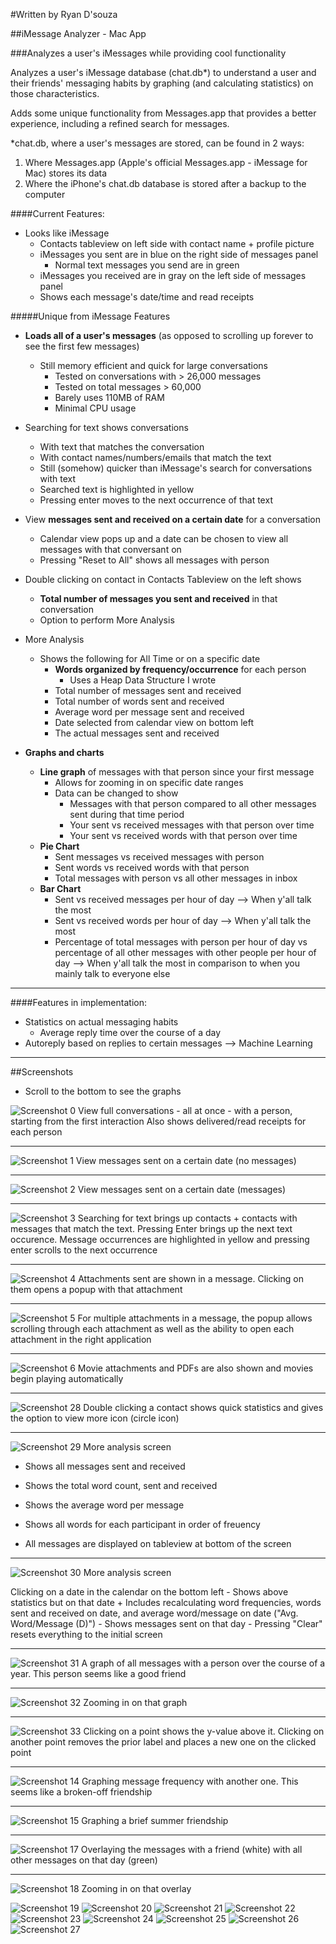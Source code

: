 #Written by Ryan D'souza

##iMessage Analyzer - Mac App

###Analyzes a user's iMessages while providing cool functionality

Analyzes a user's iMessage database (chat.db*) to understand a user and their friends' messaging habits by graphing (and calculating statistics) on those characteristics.

Adds some unique functionality from Messages.app that provides a better experience, including a refined search for messages.

*chat.db, where a user's messages are stored, can be found in 2 ways:

1. Where Messages.app (Apple's official Messages.app - iMessage for Mac) stores its data
2. Where the iPhone's chat.db database is stored after a backup to the computer


####Current Features:

- Looks like iMessage
  + Contacts tableview on left side with contact name + profile picture
  + iMessages you sent are in blue on the right side of messages panel
    - Normal text messages you send are in green
  + iMessages you received are in gray on the left side of messages panel
  + Shows each message's date/time and read receipts

#####Unique from iMessage Features

- **Loads all of a user's messages** (as opposed to scrolling up forever to see the first few messages) 
    + Still memory efficient and quick for large conversations 
        - Tested on conversations with > 26,000 messages
        - Tested on total messages > 60,000
        - Barely uses 110MB of RAM
        - Minimal CPU usage

- Searching for text shows conversations 
    + With text that matches the conversation
    + With contact names/numbers/emails that match the text
    + Still (somehow) quicker than iMessage's search for conversations with text
    + Searched text is highlighted in yellow
    + Pressing enter moves to the next occurrence of that text

- View **messages sent and received on a certain date** for a conversation
    + Calendar view pops up and a date can be chosen to view all messages with that conversant on
    + Pressing "Reset to All" shows all messages with person

- Double clicking on contact in Contacts Tableview on the left shows
    + **Total number of messages you sent and received** in that conversation
    + Option to perform More Analysis

- More Analysis
    + Shows the following for All Time or on a specific date
        -  **Words organized by frequency/occurrence** for each person
            + Uses a Heap Data Structure I wrote
        - Total number of messages sent and received
        - Total number of words sent and received
        - Average word per message sent and received
        - Date selected from calendar view on bottom left
        - The actual messages sent and received

- **Graphs and charts**
  + **Line graph** of messages with that person since your first message
    - Allows for zooming in on specific date ranges
    - Data can be changed to show
        + Messages with that person compared to all other messages sent during that time period
        + Your sent vs received messages with that person over time 
        + Your sent vs received words with that person over time
  + **Pie Chart**
    - Sent messages vs received messages with person
    - Sent words vs received words with that person
    - Total messages with person vs all other messages in inbox
  + **Bar Chart**
    - Sent vs received messages per hour of day --> When y'all talk the most
    - Sent vs received words per hour of day --> When y'all talk the most
    - Percentage of total messages with person per hour of day vs percentage of all other messages with other people per hour of day --> When y'all talk the most in comparison to when you mainly talk to everyone else


---

####Features in implementation:
- Statistics on actual messaging habits
    + Average reply time over the course of a day
- Autoreply based on replies to certain messages --> Machine Learning


---

##Screenshots
- Scroll to the bottom to see the graphs

![Screenshot 0](https://github.com/dsouzarc/iMessageAnalyzer/blob/master/Screenshots/Screenshot_0.png)
View full conversations - all at once - with a person, starting from the first interaction
Also shows delivered/read receipts for each person

---

![Screenshot 1](https://github.com/dsouzarc/iMessageAnalyzer/blob/master/Screenshots/Screenshot_1.png)
View messages sent on a certain date (no messages)  

---

![Screenshot 2](https://github.com/dsouzarc/iMessageAnalyzer/blob/master/Screenshots/Screenshot_2.png)
View messages sent on a certain date (messages)  

---

![Screenshot 3](https://github.com/dsouzarc/iMessageAnalyzer/blob/master/Screenshots/Screenshot_3.png)
Searching for text brings up contacts + contacts with messages that match the text.
Pressing Enter brings up the next text occurence.
Message occurrences are highlighted in yellow and pressing enter scrolls to the next occurrence

---

![Screenshot 4](https://github.com/dsouzarc/iMessageAnalyzer/blob/master/Screenshots/Screenshot_4.png)
Attachments sent are shown in a message.
Clicking on them opens a popup with that attachment

---

![Screenshot 5](https://github.com/dsouzarc/iMessageAnalyzer/blob/master/Screenshots/Screenshot_5.png)
For multiple attachments in a message, the popup allows scrolling through each attachment as well as the ability to open each attachment in the right application

---

![Screenshot 6](https://github.com/dsouzarc/iMessageAnalyzer/blob/master/Screenshots/Screenshot_6.png)
Movie attachments and PDFs are also shown and movies begin playing automatically

---

![Screenshot 28](https://github.com/dsouzarc/iMessageAnalyzer/blob/master/Screenshots/Screenshot_28.png)
Double clicking a contact shows quick statistics and gives the option to view more icon (circle icon)

---

![Screenshot 29](https://github.com/dsouzarc/iMessageAnalyzer/blob/master/Screenshots/Screenshot_29.png)
More analysis screen

- Shows all messages sent and received

- Shows the total word count, sent and received

- Shows the average word per message

- Shows all words for each participant in order of freuency

- All messages are displayed on tableview at bottom of the screen

---

![Screenshot 30](https://github.com/dsouzarc/iMessageAnalyzer/blob/master/Screenshots/Screenshot_30.png)
More analysis screen

Clicking on a date in the calendar on the bottom left
    - Shows above statistics but on that date
        + Includes recalculating word frequencies, words sent and received on date, and average word/message on date ("Avg. Word/Message (D)")
    - Shows messages sent on that day 
    - Pressing "Clear" resets everything to the initial screen

---

![Screenshot 31](https://github.com/dsouzarc/iMessageAnalyzer/blob/master/Screenshots/Screenshot_31.png)
A graph of all messages with a person over the course of a year.
This person seems like a good friend

---

![Screenshot 32](https://github.com/dsouzarc/iMessageAnalyzer/blob/master/Screenshots/Screenshot_32.png)
Zooming in on that graph

---

![Screenshot 33](https://github.com/dsouzarc/iMessageAnalyzer/blob/master/Screenshots/Screenshot_33.png)
Clicking on a point shows the y-value above it.
Clicking on another point removes the prior label and places a new one on the clicked point

---

![Screenshot 14](https://github.com/dsouzarc/iMessageAnalyzer/blob/master/Screenshots/Screenshot_14.png)
Graphing message frequency with another one.
This seems like a broken-off friendship

---

![Screenshot 15](https://github.com/dsouzarc/iMessageAnalyzer/blob/master/Screenshots/Screenshot_15.png)
Graphing a brief summer friendship

---

![Screenshot 17](https://github.com/dsouzarc/iMessageAnalyzer/blob/master/Screenshots/Screenshot_17.png)
Overlaying the messages with a friend (white) with all other messages on that day (green)

---

![Screenshot 18](https://github.com/dsouzarc/iMessageAnalyzer/blob/master/Screenshots/Screenshot_18.png)
Zooming in on that overlay

![Screenshot 19](https://github.com/dsouzarc/iMessageAnalyzer/blob/master/Screenshots/Screenshot_19.png)
![Screenshot 20](https://github.com/dsouzarc/iMessageAnalyzer/blob/master/Screenshots/Screenshot_20.png)
![Screenshot 21](https://github.com/dsouzarc/iMessageAnalyzer/blob/master/Screenshots/Screenshot_21.png)
![Screenshot 22](https://github.com/dsouzarc/iMessageAnalyzer/blob/master/Screenshots/Screenshot_22.png)
![Screenshot 23](https://github.com/dsouzarc/iMessageAnalyzer/blob/master/Screenshots/Screenshot_23.png)
![Screenshot 24](https://github.com/dsouzarc/iMessageAnalyzer/blob/master/Screenshots/Screenshot_24.png)
![Screenshot 25](https://github.com/dsouzarc/iMessageAnalyzer/blob/master/Screenshots/Screenshot_25.png)
![Screenshot 26](https://github.com/dsouzarc/iMessageAnalyzer/blob/master/Screenshots/Screenshot_26.png)
![Screenshot 27](https://github.com/dsouzarc/iMessageAnalyzer/blob/master/Screenshots/Screenshot_27.png)

